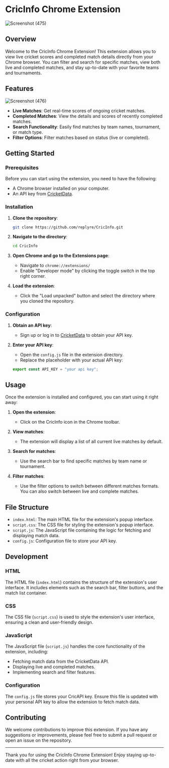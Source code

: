 # CricInfo Chrome Extension
![Screenshot (475)](https://github.com/replyre/CricInfo/assets/121796450/365de6b0-b1be-4484-92b6-57e92c2a2c3e)

## Overview

Welcome to the CricInfo Chrome Extension! This extension allows you to view live cricket scores and completed match details directly from your Chrome browser. You can filter and search for specific matches, view both live and completed matches, and stay up-to-date with your favorite teams and tournaments.

## Features
![Screenshot (476)](https://github.com/replyre/CricInfo/assets/121796450/18f79532-edd7-46a0-ac5a-d7183b3e0a44)

- **Live Matches**: Get real-time scores of ongoing cricket matches.
- **Completed Matches**: View the details and scores of recently completed matches.
- **Search Functionality**: Easily find matches by team names, tournament, or match type.
- **Filter Options**: Filter matches based on status (live or completed).

## Getting Started

### Prerequisites

Before you can start using the extension, you need to have the following:

- A Chrome browser installed on your computer.
- An API key from [CricketData](https://cricketdata.org/).

### Installation

1. **Clone the repository**:
    ```bash
    git clone https://github.com/replyre/CricInfo.git
    ```
2. **Navigate to the directory**:
    ```bash
    cd CricInfo
    ```

3. **Open Chrome and go to the Extensions page**:
    - Navigate to `chrome://extensions/`
    - Enable "Developer mode" by clicking the toggle switch in the top right corner.

4. **Load the extension**:
    - Click the "Load unpacked" button and select the directory where you cloned the repository.

### Configuration

1. **Obtain an API key**:
    - Sign up or log in to [CricketData](https://cricketdata.org/) to obtain your API key.

2. **Enter your API key**:
    - Open the `config.js` file in the extension directory.
    - Replace the placeholder with your actual API key:
    ```javascript
    export const API_KEY = "your api key";
    ```

## Usage

Once the extension is installed and configured, you can start using it right away:

1. **Open the extension**:
    - Click on the CricInfo icon in the Chrome toolbar.

2. **View matches**:
    - The extension will display a list of all current live matches by default.

3. **Search for matches**:
    - Use the search bar to find specific matches by team name or tournament.

4. **Filter matches**:
    - Use the filter options to switch between different matches formats. You can also switch between live and complete matches.

## File Structure

- `index.html`: The main HTML file for the extension's popup interface.
- `script.css`: The CSS file for styling the extension's popup interface.
- `script.js`: The JavaScript file containing the logic for fetching and displaying match data.
- `config.js`: Configuration file to store your API key.

## Development

### HTML

The HTML file (`index.html`) contains the structure of the extension's user interface. It includes elements such as the search bar, filter buttons, and the match list container.

### CSS

The CSS file (`script.css`) is used to style the extension's user interface, ensuring a clean and user-friendly design.

### JavaScript

The JavaScript file (`script.js`) handles the core functionality of the extension, including:

- Fetching match data from the CricketData API.
- Displaying live and completed matches.
- Implementing search and filter features.

### Configuration

The `config.js` file stores your CricAPI key. Ensure this file is updated with your personal API key to allow the extension to fetch match data.

## Contributing

We welcome contributions to improve this extension. If you have any suggestions or improvements, please feel free to submit a pull request or open an issue on the repository.


---

Thank you for using the CricInfo Chrome Extension! Enjoy staying up-to-date with all the cricket action right from your browser.
